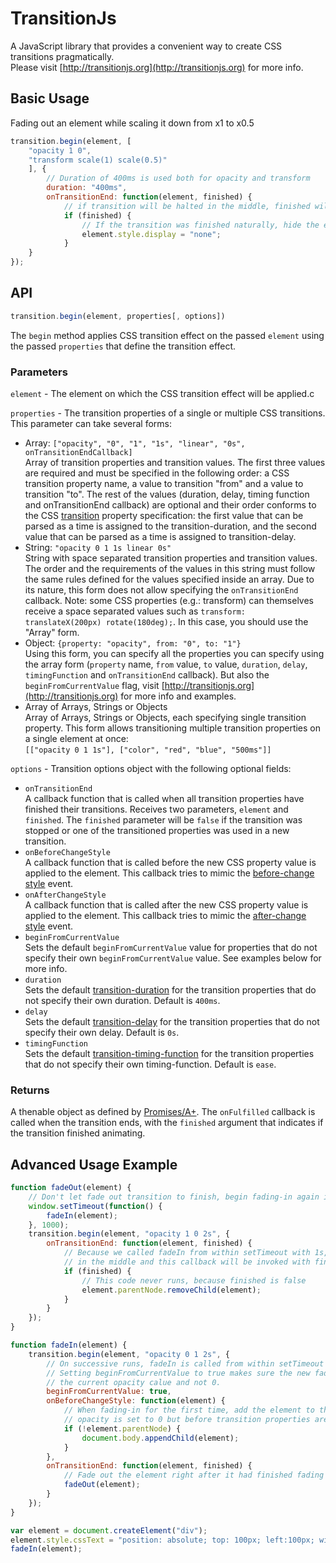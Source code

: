 # TransitionJs
A JavaScript library that provides a convenient way to create CSS transitions pragmatically.  
Please visit [http://transitionjs.org](http://transitionjs.org) for more info.

## Basic Usage

Fading out an element while scaling it down from x1 to x0.5

```JavaScript
transition.begin(element, [
    "opacity 1 0",
    "transform scale(1) scale(0.5)"
    ], {
        // Duration of 400ms is used both for opacity and transform
        duration: "400ms",
        onTransitionEnd: function(element, finished) {
            // if transition will be halted in the middle, finished will equal to false
            if (finished) {
                // If the transition was finished naturally, hide the element.
                element.style.display = "none";
            }
    }
});
```

## API

```JavaScript
transition.begin(element, properties[, options])
```

The `begin` method applies CSS transition effect on the passed `element` using the passed `properties` that define the transition effect.

### Parameters

`element` - The element on which the CSS transition effect will be applied.c

`properties` - The transition properties of a single or multiple CSS transitions. This parameter can take several forms:

* Array: `["opacity", "0", "1", "1s", "linear", "0s", onTransitionEndCallback]`  
Array of transition properties and transition values. The first three values are required and must be specified in the following order: a CSS transition property name, a value to transition "from" and a value to transition "to". The rest of the values (duration, delay, timing function and onTransitionEnd callback) are optional and their order conforms to the CSS [transition](https://developer.mozilla.org/en-US/docs/Web/CSS/transition) property specification: the first value that can be parsed as a time is assigned to the transition-duration, and the second value that can be parsed as a time is assigned to transition-delay.
* String: `"opacity 0 1 1s linear 0s"`  
String with space separated transition properties and transition values. The order and the requirements of the values in this string must follow the same rules defined for the values specified inside an array. Due to its nature, this form does not allow specifying the `onTransitionEnd` callback.
Note: some CSS properties (e.g.: transform) can themselves receive a space separated values such as `transform: translateX(200px) rotate(180deg);`. In this case, you should use the "Array" form.
* Object: `{property: "opacity", from: "0", to: "1"}`  
Using this form, you can specify all the properties you can specify using the array form (`property` name, `from` value, `to` value, `duration`, `delay`, `timingFunction` and `onTransitionEnd` callback). But also the `beginFromCurrentValue` flag, visit [http://transitionjs.org](http://transitionjs.org) for more info and examples.
* Array of Arrays, Strings or Objects  
Array of Arrays, Strings or Objects, each specifying single transition property. This form allows transitioning multiple transition properties on a single element at once:  
`[["opacity 0 1 1s"], ["color", "red", "blue", "500ms"]]`

`options` - Transition options object with the following optional fields:

* `onTransitionEnd`  
A callback function that is called when all transition properties have finished their transitions. Receives two parameters, `element` and `finished`. The `finished` parameter will be `false` if the transition was stopped or one of the transitioned properties was used in a new transition.
* `onBeforeChangeStyle`  
A callback function that is called before the new CSS property value is applied to the element. This callback tries to mimic the [before-change style](http://www.w3.org/TR/css3-transitions/#before-change-style) event.
* `onAfterChangeStyle`  
A callback function that is called after the new CSS property value is applied to the element. This callback tries to mimic the [after-change style](http://www.w3.org/TR/css3-transitions/#after-change-style) event.
* `beginFromCurrentValue`  
Sets the default `beginFromCurrentValue` value for properties that do not specify their own `beginFromCurrentValue` value. See examples below for more info.
* `duration`  
Sets the default [transition-duration](https://developer.mozilla.org/en-US/docs/Web/CSS/transition-duration) for the transition properties that do not specify their own duration. Default is `400ms`.
* `delay`  
Sets the default [transition-delay](https://developer.mozilla.org/en-US/docs/Web/CSS/transition-delay) for the transition properties that do not specify their own delay. Default is `0s`.
* `timingFunction`  
Sets the default [transition-timing-function](https://developer.mozilla.org/en-US/docs/Web/CSS/transition-timing-function) for the transition properties that do not specify their own timing-function. Default is `ease`.

### Returns

A thenable object as defined by [Promises/A+](https://promisesaplus.com/). The `onFulfilled` callback is called when the transition ends, with the `finished` argument that indicates if the transition finished animating.

## Advanced Usage Example

```JavaScript
function fadeOut(element) {
    // Don't let fade out transition to finish, begin fading-in again in the middle of fade-out transition.
    window.setTimeout(function() {
        fadeIn(element);
    }, 1000);
    transition.begin(element, "opacity 1 0 2s", {
        onTransitionEnd: function(element, finished) {
            // Because we called fadeIn from within setTimeout with 1s, the fade-in transition will be halted
            // in the middle and this callback will be invoked with finished set to "false".
            if (finished) {
                // This code never runs, because finished is false
                element.parentNode.removeChild(element);
            }
        }
    });
}

function fadeIn(element) {
    transition.begin(element, "opacity 0 1 2s", {
        // On successive runs, fadeIn is called from within setTimeout function while fade-out transition is running.
        // Setting beginFromCurrentValue to true makes sure the new fade-in transition will continue the effect from
        // the current opacity calue and not 0.
        beginFromCurrentValue: true,
        onBeforeChangeStyle: function(element) {
            // When fading-in for the first time, add the element to the DOM right after the
            // opacity is set to 0 but before transition properties are applied on the element. 
            if (!element.parentNode) {
                document.body.appendChild(element);
            }
        },
        onTransitionEnd: function(element, finished) {
            // Fade out the element right after it had finished fading in.
            fadeOut(element);
        }
    });
}

var element = document.createElement("div");
element.style.cssText = "position: absolute; top: 100px; left:100px; width: 100px; height: 100px; background: #ff0000";
fadeIn(element);
```
